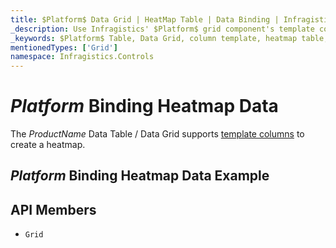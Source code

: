 ```yaml
---
title: $Platform$ Data Grid | HeatMap Table | Data Binding | Infragistics
_description: Use Infragistics' $Platform$ grid component's template columns to create a heatmap table. View our $ProductName$ table demos!
_keywords: $Platform$ Table, Data Grid, column template, heatmap table, $ProductName$, data binding, Infragistics
mentionedTypes: ['Grid']
namespace: Infragistics.Controls
---
```


# $Platform$ Binding Heatmap Data

The $ProductName$ Data Table / Data Grid supports [template columns](data-grid-column-types.md#template-column) to create a heatmap.

## $Platform$ Binding Heatmap Data Example


<code-view style="height: 600px"
           data-demos-base-url="{environment:dvDemosBaseUrl}"
           iframe-src="{environment:dvDemosBaseUrl}/grids/data-grid-type-heatmap-table"
           alt="$Platform$ Binding Heatmap Data Example"
           github-src="grids/data-grid/type-heatmap-table">
</code-view>

 ## API Members

 - `Grid`